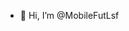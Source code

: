 - 👋 Hi, I’m @MobileFutLsf

<!---
MobileFutLsf/MobileFutLsf is a ✨ special ✨ repository because its `README.md` (this file) appears on your GitHub profile.
You can click the Preview link to take a look at your changes.
--->
